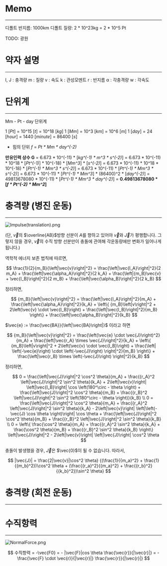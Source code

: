 <!--
 Copyright (c) 2014, 임경현
 All rights reserved.
 
 Redistribution and use in source and binary forms, with or without
 modification, are permitted provided that the following conditions are met:
 
 * Redistributions of source code must retain the above copyright notice, this
   list of conditions and the following disclaimer.
 
 * Redistributions in binary form must reproduce the above copyright notice,
   this list of conditions and the following disclaimer in the documentation
   and/or other materials provided with the distribution.
 
 THIS SOFTWARE IS PROVIDED BY THE COPYRIGHT HOLDERS AND CONTRIBUTORS "AS IS"
 AND ANY EXPRESS OR IMPLIED WARRANTIES, INCLUDING, BUT NOT LIMITED TO, THE
 IMPLIED WARRANTIES OF MERCHANTABILITY AND FITNESS FOR A PARTICULAR PURPOSE ARE
 DISCLAIMED. IN NO EVENT SHALL THE COPYRIGHT HOLDER OR CONTRIBUTORS BE LIABLE
 FOR ANY DIRECT, INDIRECT, INCIDENTAL, SPECIAL, EXEMPLARY, OR CONSEQUENTIAL
 DAMAGES (INCLUDING, BUT NOT LIMITED TO, PROCUREMENT OF SUBSTITUTE GOODS OR
 SERVICES; LOSS OF USE, DATA, OR PROFITS; OR BUSINESS INTERRUPTION) HOWEVER
 CAUSED AND ON ANY THEORY OF LIABILITY, WHETHER IN CONTRACT, STRICT LIABILITY,
 OR TORT (INCLUDING NEGLIGENCE OR OTHERWISE) ARISING IN ANY WAY OUT OF THE USE
 OF THIS SOFTWARE, EVEN IF ADVISED OF THE POSSIBILITY OF SUCH DAMAGE.
-->

# Memo
---

디폴트 반지름: 1000km
디폴트 질량: 2 * 10^23kg = 2 * 10^5 Pt

TODO: 광원


# 약자 설명
---
I, J : 충격량
m : 질량
v : 속도
k : 관성모멘트
r : 반지름
&alpha; : 각충격량
w : 각속도

# 단위계
---

Mm - Pt - day 단위계

1 [*Pt*] = 10^15 [*t*] = 10^18 [*kg*]
1 [*Mm*] = 10^3 [*km*] = 10^6 [*m*]
1 [*day*] = 24 [*hour*] = 1440 [*minute*] = 86400 [*s*]

- 힘의 단위 *f* = *Pt \* Mm \* day^(-2)*

**만유인력 상수 G** = 6.673 \* 10^(-11) \* [*kg^(-1) \* m^3 \* s^(-2)*]
= 6.673 * 10^(-11) \* 10^18 \* [*Pt^(-1)*] \* 10^(-18) \* [*Mm^3*] \* [*s^(-2)*]
= 6.673 * 10^(-11) \* 10^18 \* 10^(-18) \* [*Pt^(-1) \* Mm^3 \* s^(-2)*]
= 6.673 * 10^(-11) \* [*Pt^(-1) \* Mm^3 \* s^(-2)*]
= 6.673 * 10^(-11) \* [*Pt^(-1) \* Mm^3*] \* (86400)^2 \* [*day^(-2)*]
= 49813678080 \* 10^(-11) \* [*Pt^(-1) \* Mm^3 \* day^(-2)*]
= **0.49813678080 \* [*f \* Pt^(-2) \* Mm^2*]**

# 충격량 (병진 운동)
---

![](https://lh6.googleusercontent.com/-6SsQg6-F33U/VCYrR2gMVnI/AAAAAAAAAA8/CdKLQkqLGSA/s0/Impulse%252528translation%252529.png "Impulse&#40;translation&#41;.png")

(단, $\vec{v}$의 $\overline{AB}$방향 선분이 $A$를 향하고 있어야 $\vec{v}$와 $\vec{J}$가 평행합니다. 그렇지 않을 경우, $\vec{v}$의 수직 방향 선분만이 충돌에 관여해 각운동량에만 변화가 일어나게 됩니다.)

역학적 에너지 보존 법칙에 따르면,

$$
\frac{1}{2}{m_B}{\left|\vec{v}\right|^2} = \frac{\left|\vec{I_A}\right|^2}{2 m_A} + \frac{\left|\vec{\alpha_A}\right|^2}{2 k_A} + \frac{\left|{m_B}\vec{v} + \vec{I_B}\right|^2}{2 m_B} + \frac{\left|\vec{\alpha_B}\right|^2}{2 k_B}
$$

정리하면,

$$
{m_B}{\left|\vec{v}\right|^2} = \frac{\left|\vec{I_A}\right|^2}{m_A} + \frac{\left|\vec{\alpha_A}\right|^2}{k_A} + \left\{ {m_B}\left|v\right|^2 + 2\left(\vec{v} \cdot \vec{I_B}\right) + \frac{\left|\vec{I_B}\right|^2}{m_B} \right\} + \frac{\left|\vec{\alpha_B}\right|^2}{k_B}
$$

$\vec{e} := \frac{\vec{BA}}{\left|\vec{BA}\right|}$ 이라고 하면

$$
{m_B}{\left|\vec{v}\right|^2} =  \frac{\left(\vec{e} \cdot \vec{J}\right)^2}{m_A} + \frac{\left|\vec{r_A} \times \vec{J}\right|^2}{k_A} +  \left\{ {m_B}\left|v\right|^2 + 2\left(\vec{v} \cdot \vec{I_B}\right) + \frac{\left| \left(-\vec{e}\right) \cdot \left(-\vec{J}\right) \right|^2}{m_B} \right\} + \frac{\left|\vec{r_B} \times \left(-\vec{J}\right) \right|^2}{k_B}
$$

정리하면,

$$
0 =  \frac{\left|\vec{J}\right|^2 \cos^2 \theta}{m_A} + \frac{{r_A}^2 \left|\vec{J}\right|^2 \sin^2 \theta}{k_A} + 2\left|\vec{v}\right| \left|\vec{I_B}\right| \cos \left(180^\circ - \theta \right) + \frac{\left|\vec{J}\right|^2 \cos^2 \theta}{m_B} + \frac{{r_B}^2 \left|\vec{J}\right|^2 \sin^2 \left(180^\circ - \theta \right)}{k_B} \\
0 =  \frac{\left|\vec{J}\right|^2 \cos^2 \theta}{m_A} + \frac{{r_A}^2 \left|\vec{J}\right|^2 \sin^2 \theta}{k_A} - 2\left|\vec{v}\right| \left|\left(-\vec{J} \cos \theta \right)\right| \cos \theta + \frac{\left|\vec{J}\right|^2 \cos^2 \theta}{m_B} + \frac{{r_B}^2 \left|\vec{J}\right|^2 \sin^2 \theta}{k_B} \\
0 =  \left\{ \frac{\cos^2 \theta}{m_A} + \frac{{r_A}^2 \sin^2 \theta}{k_A} + \frac{\cos^2 \theta}{m_B} + \frac{{r_B}^2 \sin^2 \theta}{k_B} \right\} \left|\vec{J}\right|^2 - 2\left|\vec{v}\right| \left|\vec{J}\right| \cos^2 \theta
$$

충돌이 발생했을 경우, $\vec{J}$은 $\vec{0}$이 될 수 없습니다. 따라서,

$$
|\vec{J}| = \frac{2|\vec{v}|\cos^2 \theta} {(\frac{1}{{m_a}^2} + \frac{1}{{m_b}^2})\cos^2 \theta + (\frac{{r_a}^2}{{m_a}^2} + \frac{{r_b}^2}{{k_b}^2})\sin^2 \theta}
$$

# 충격량 (회전 운동)
---

$$
$$

# 수직항력
---

![](https://lh3.googleusercontent.com/-NMuWvnl879I/VCYih1i98bI/AAAAAAAAAAk/djELgK3RY9s/s0/NormalForce.png "NormalForce.png")


$$
수직항력 = -\vec{F0} = - |\vec{F}|cos \theta \frac{\vec{r}}{|\vec{r}|} = - \frac{\vec{F} \cdot \vec{r}}{|\vec{r}|} \frac{\vec{r}}{|\vec{r}|}
$$
